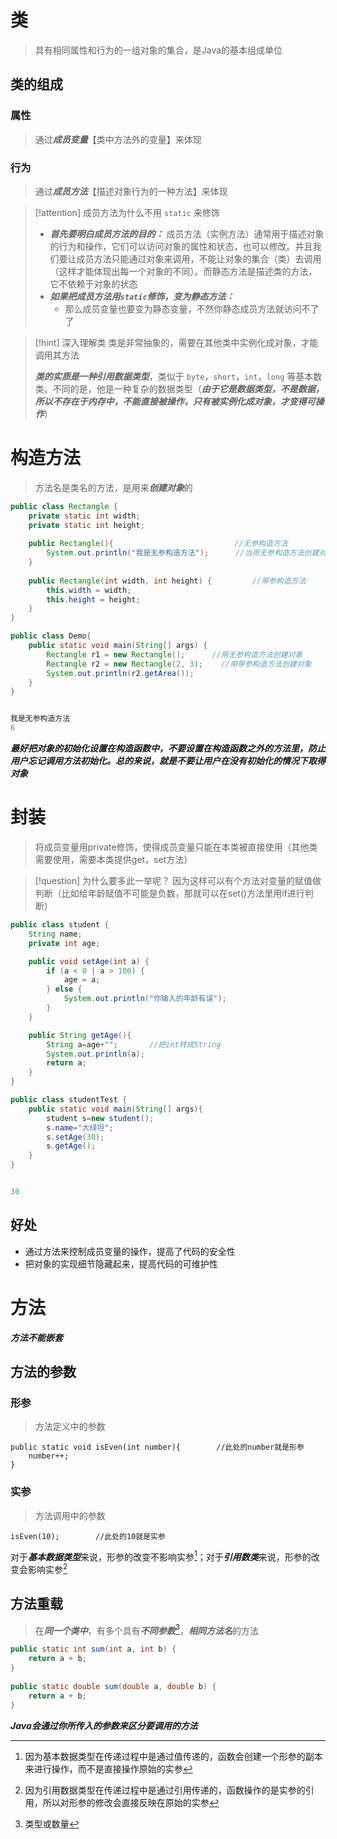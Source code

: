 # 类
>具有相同属性和行为的一组对象的集合，是Java的基本组成单位
## 类的组成
### 属性
>通过***成员变量***【类中方法外的变量】来体现
### 行为
>通过***成员方法***【描述对象行为的一种方法】来体现

> [!attention] 成员方法为什么不用 `static` 来修饰
> - ***首先要明白成员方法的目的：***
> 成员方法（实例方法）通常用于描述对象的行为和操作，它们可以访问对象的属性和状态，也可以修改。并且我们要让成员方法只能通过对象来调用，不能让对象的集合（类）去调用（这样才能体现出每一个对象的不同）。而静态方法是描述类的方法，它不依赖于对象的状态
> - ***如果把成员方法用`static`修饰，变为静态方法：***
> 	- 那么成员变量也要变为静态变量，不然你静态成员方法就访问不了了

>[!hint] 深入理解类
>类是非常抽象的，需要在其他类中实例化成对象，才能调用其方法
>
>***类的实质是一种引用数据类型***，类似于 `byte`，`short`，`int`，`long` 等基本数类。不同的是，他是一种复杂的数据类型（***由于它是数据类型，不是数据，所以不存在于内存中，不能直接被操作，只有被实例化成对象，才变得可操作***）
# 构造方法
>方法名是类名的方法，是用来***创建对象***的

```java
public class Rectangle {  
    private static int width;  
    private static int height;  
      
    public Rectangle(){                           //无参构造方法
        System.out.println("我是无参构造方法");      //当用无参构造方法创建对象时，就会执行这条语句
    }  
  
    public Rectangle(int width, int height) {         //带参构造方法
        this.width = width;  
        this.height = height;  
    }   
}

public class Demo{
	public static void main(String[] args) {  
		Rectangle r1 = new Rectangle();      //用无参构造方法创建对象
	    Rectangle r2 = new Rectangle(2, 3);    //用带参构造方法创建对象
	    System.out.println(r2.getArea());  
	}
}


我是无参构造方法
6
```

***最好把对象的初始化设置在构造函数中，不要设置在构造函数之外的方法里，防止用户忘记调用方法初始化。总的来说，就是不要让用户在没有初始化的情况下取得对象***
# 封装
>将成员变量用private修饰，使得成员变量只能在本类被直接使用（其他类需要使用，需要本类提供get，set方法）

>[!question] 为什么要多此一举呢？
>因为这样可以有个方法对变量的赋值做判断（比如给年龄赋值不可能是负数，那就可以在set()方法里用if进行判断）

```java
public class student {
    String name;
    private int age;

    public void setAge(int a) {
        if (a < 0 | a > 100) {
            age = a;
        } else {
            System.out.println("你输入的年龄有误");
        }
    }

    public String getAge(){
        String a=age+"";       //把int转成String
        System.out.println(a);
        return a;
    }
}
```
```java
public class studentTest {
    public static void main(String[] args){
        student s=new student();
        s.name="大绿坦";
        s.setAge(30);
        s.getAge();
	}
}


30
```
## 好处
- 通过方法来控制成员变量的操作，提高了代码的安全性
- 把对象的实现细节隐藏起来，提高代码的可维护性
# 方法
***方法不能嵌套***
## 方法的参数
### 形参
>方法定义中的参数
```
public static void isEven(int number){        //此处的number就是形参
	number++;                        
}  
```
### 实参
>方法调用中的参数
```
isEven(10);        //此处的10就是实参
```

对于***基本数据类型***来说，形参的改变不影响实参[^1]；对于***引用数类***来说，形参的改变会影响实参[^2]

[^1]:因为基本数据类型在传递过程中是通过值传递的，函数会创建一个形参的副本来进行操作，而不是直接操作原始的实参
[^2]:因为引用数据类型在传递过程中是通过引用传递的，函数操作的是实参的引用，所以对形参的修改会直接反映在原始的实参
## 方法重载
>在***同一个类中***，有多个具有***不同参数***[^3]，***相同方法名***的方法
```java
public static int sum(int a, int b) {  
    return a + b;  
}  
  
public static double sum(double a, double b) {  
    return a + b;  
}
```
***Java会通过你所传入的参数来区分要调用的方法***

[^3]:类型或数量




























